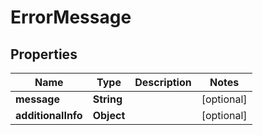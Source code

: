 
# ErrorMessage

## Properties
Name | Type | Description | Notes
------------ | ------------- | ------------- | -------------
**message** | **String** |  |  [optional]
**additionalInfo** | **Object** |  |  [optional]



